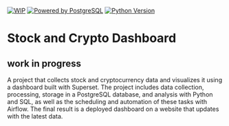 [![WIP](https://img.shields.io/badge/status-Work%20In%20Progress-yellow)](https://github.com/abeltavares/stock-crypto-dashboard)
[![Powered by PostgreSQL](https://img.shields.io/badge/powered%20by-PostgreSQL-blue.svg)](https://www.postgresql.org/)
[![Python Version](https://img.shields.io/badge/python-3.x-brightgreen.svg)](https://www.python.org/downloads/)

# Stock and Crypto Dashboard
## work in progress
A project that collects stock and cryptocurrency data and visualizes it using a dashboard built with Superset. The project includes data collection, processing, storage in a PostgreSQL database, and analysis with Python and SQL, as well as the scheduling and automation of these tasks with Airflow. The final result is a deployed dashboard on a website that updates with the latest data.

